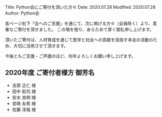 Title: Python会にご寄付を頂いた方々
Date: 2020.07.28
Modified: 2020.07.28
Author: Python会

各ページ右下「会へのご支援」を通じて、次に掲げる方々（会員除く）より、貴重なご寄付を頂きました。
この場を借り、あらためて厚く御礼申し上げます。

頂いたご寄付は、人材育成を通じて医学と社会への貢献を目指す本会の活動のため、大切に活用させて頂きます。

今後ともご支援・ご声援のほど、何卒よろしくお願い申し上げます。

## 2020年度 ご寄付者様方 御芳名

- <span class="donator-E4">吉原 正仁 様</span>
- <span class="donator-E4">田中 聡司 様</span>
- <span class="donator-E4">安水 良明 様</span>
- <span class="donator-E4">宮崎 友希 様</span>
- <span class="donator-E4">佐藤 淳哉 様</span>
